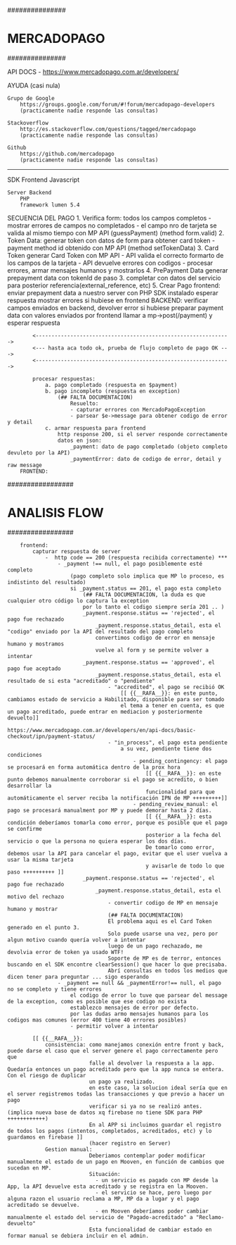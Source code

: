 ###############
# MERCADOPAGO
###############

API DOCS
    - https://www.mercadopago.com.ar/developers/

AYUDA (casi nula)

    Grupo de Google
        https://groups.google.com/forum/#!forum/mercadopago-developers
        (practicamente nadie responde las consultas)
    
    Stackoverflow
        http://es.stackoverflow.com/questions/tagged/mercadopago
        (practicamente nadie responde las consultas)

    Github
        https://github.com/mercadopago
        (practicamente nadie responde las consultas)

---

SDK
    Frontend
        Javascript
    
    Server Backend
        PHP
        framework lumen 5.4


SECUENCIA DEL PAGO
    1. Verifica form: 
        todos los campos completos 
            - mostrar errores de campos no completados
            - el campo nro de tarjeta se valida al mismo tiempo con MP API (guessPayment)
        (method form.valid)
    2. Token Data: 
        generar token con datos de form para obtener card token
            - payment method id obtenido con MP API 
        (method setTokenData)
    3. Card Token
        generar Card Token con MP API
            - API valida el correcto formarto de los campos de la tarjeta 
            - API devuelve errores con codigos
            - procesar errores, armar mensajes humanos y mostrarlos
    4. PrePayment Data
        generar prepayment data con tokenId de paso 3.
        completar con datos del servicio para posterior referencia(external_reference, etc)
    5. Crear Pago
        frontend:
            enviar prepayment data a nuestro server con PHP SDK instalado
            esperar respuesta 
            mostrar errores si hubiese en frontend
        BACKEND:
            verificar campos enviados en backend, devolver error si hubiese
            preparar payment data con valores enviados por frontend
            llamar a mp->post(/payment) y esperar respuesta
            
            <-------------------------------------------------------------->
            <--- hasta aca todo ok, prueba de flujo completo de pago OK --->
            <-------------------------------------------------------------->

            procesar respuestas:
                a. pago completado (respuesta en $payment)
                b. pago incompleto (respuesta en exception)
                    (## FALTA DOCUMENTACION)
                        Resuelto:
                        - capturar errores con MercadoPagoException
                        - parsear $e->message para obtener codigo de error y detail
                c. armar respuesta para frontend
                    http response 200, si el server responde correctamente
                    datos en json:
                        _payment: dato de pago completado (objeto completo devuleto por la API)
                        _paymentError: dato de codigo de error, detail y raw message
        FRONTEND:
            



#################
# ANALISIS FLOW
#################

        frontend:
            capturar respuesta de server    
                -  http code == 200 (respuesta recibida correctamente) ***
                    - _payment !== null, el pago posiblemente esté completo
                        (pago completo solo implica que MP lo proceso, es indistinto del resultado)
                        si _payment.status == 201, el pago esta completo
                            (## FALTA DOCUMENTACION, la duda es que cualquier otro código lo captura la exception 
                            por lo tanto el codigo siempre sería 201 .. )
                            _payment.response.status == 'rejected', el pago fue rechazado
                                _payment.response.status_detail, esta el "codigo" enviado por la API del resultado del pago completo
                                convertimos codigo de error en mensaje humano y mostramos
                                vuelve al form y se permite volver a intentar
                            _payment.response.status == 'approved', el pago fue aceptado
                                _payment.response.status_detail, esta el resultado de si esta "acreditado" o "pendiente"
                                    - "accredited", el pago se recibió OK 
                                        [[ {{__RAFA__}}: en este punto, cambiamos estado de servicio a Habilitado, disponible para ser tomado
                                        el tema a tener en cuenta, es que un pago acreditado, puede entrar en mediacion y posteriormente devuelto]]
                                        https://www.mercadopago.com.ar/developers/en/api-docs/basic-checkout/ipn/payment-status/
                                    - "in_process", el pago esta pendiente
                                        a su vez, pendiente tiene dos condiciones
                                            - pending_contingency: el pago se procesará en forma automática dentro de la prox hora
                                                [[ {{__RAFA__}}: en este punto debemos manualmente corroborar si el pago se acredito, o bien desarrollar la 
                                                funcionalidad para que automáticamente el server reciba la notificación IPN de MP +++++++++]]
                                            - pending_review_manual: el pago se procesará manualment por MP y puede demorar hasta 2 días.
                                                [[ {{__RAFA__}}: esta condición deberíamos tomarla como error, porque es posible que el pago se confirme 
                                                posterior a la fecha del servicio o que la persona no quiera esperar los dos días. 
                                                De tomarlo como error, debemos usar la API para cancelar el pago, evitar que el user vuelva a usar la misma tarjeta 
                                                y avisarle de todo lo que paso ++++++++++ ]]
                            _payment.response.status == 'rejected', el pago fue rechazado
                                _payment.response.status_detail, esta el motivo del rechazo
                                    - convertir codigo de MP en mensaje humano y mostrar
                                    (## FALTA DOCUMENTACION)
                                    El problema aqui es el Card Token generado en el punto 3.
                                    Solo puede usarse una vez, pero por algun motivo cuando quería volver a intentar
                                    luego de un pago rechazado, me devolvia error de token ya usado WTF!
                                    Soporte de MP es de terror, entonces buscando en el SDK encontre clearSession() que hacer lo que precisaba.
                                    Abrí consultas en todos los medios que dicen tener para preguntar ... sigo esperando 
                    - _payment == null && _paymentError!== null, el pago no se completo y tiene errores
                        el codigo de error lo tuve que parsear del message de la exception, como es posible que ese codigo no exista
                        establezco mensajes de error por defecto.
                        por las dudas armo mensajes humanos para los codigos mas comunes (error 400 tiene 40 errores posibles)
                        - permitir volver a intentar
            
            [[ {{__RAFA__}}: 
                consistencia: como manejamos conexión entre front y back, puede darse el caso que el server genere el pago correctamente pero que 
                              falle al devolver la respuesta a la app. Quedaría entonces un pago acreditado pero que la app nunca se entera. Con el riesgo de duplicar 
                              un pago ya realizado.
                              en este caso, la solucion ideal sería que en el server registremos todas las transacciones y que previo a hacer un pago
                              verificar si ya no se realizó antes. (implica nueva base de datos xq firebase no tiene SDK para PHP ++++++++++++)
                              En al APP si incluimos guardar el registro de todos los pagos (intentos, completados, acreditados, etc) y lo guardamos en firebase ]]
                              (hacer registro en Server)
                Gestion manual:
                              Deberiamos contemplar poder modificar manualmente el estado de un pago en Mooven, en función de cambios que sucedan en MP.
                              Situación:
                                - un servicio es pagado con MP desde la App, la API devuelve esta acreditado y se registra en la Mooven.
                                - el servicio se hace, pero luego por alguna razon el usuario reclama a MP, MP da a lugar y el pago acreditado se devuelve.
                                - en Mooven deberíamos poder cambiar manualmente el estado del servicio de "Pagado-acreditado" a "Reclamo-devuelto"
                              Esta funcionalidad de cambiar estado en formar manual se debiera incluir en el admin.                                 



        






    